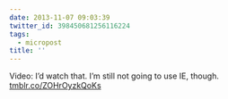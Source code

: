 ```yaml
---
date: 2013-11-07 09:03:39
twitter_id: 398450681256116224
tags:
  - micropost
title: ''
---
```


Video: I’d watch that. I’m still not going to use IE, though. [tmblr.co/ZOHrOyzkQoKs](http://tmblr.co/ZOHrOyzkQoKs)
